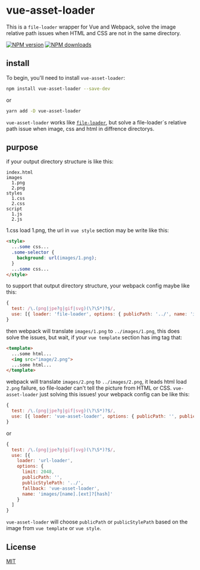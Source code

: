 # vue-asset-loader

This is a `file-loader` wrapper for Vue and Webpack, solve the image relative path issues when HTML and CSS are not in the same directory.

[![NPM version](https://img.shields.io/npm/v/vue-asset-loader.svg?style=flat)](https://npmjs.com/package/vue-asset-loader)
[![NPM downloads](https://img.shields.io/npm/dm/vue-asset-loader.svg?style=flat)](https://npmjs.com/package/vue-asset-loader)

## install

To begin, you'll need to install `vue-asset-loader`:

```bash
npm install vue-asset-loader --save-dev
```
or
```bash
yarn add -D vue-asset-loader
```

`vue-asset-loader` works like
[`file-loader`](https://github.com/webpack-contrib/file-loader), but solve a file-loader`s relative path issue when image, css and html in diffrence directorys.

## purpose

if your output directory structure is like this:

```text
index.html
images
  1.png
  2.png
styles
  1.css
  2.css
script
  1.js
  2.js
```

1.css load 1.png, the url in `vue style` section may be write like this:

```html
<style>
  ...some css...
  .some-selector {
    background: url(images/1.png);
  }
  ...some css...
</style>
```

to support that output directory structure, your webpack config maybe like this:

```js
{
  test: /\.(png|jpe?g|gif|svg)(\?\S*)?$/,
  use: [{ loader: 'file-loader', options: { publicPath: '../', name: 'images/[name].[ext]?[hash]' }]
}
```

then webpack will translate `images/1.png` to `../images/1.png`, this does solve the issues, but wait, if your `vue template` section has img tag that:

```html
<template>
  ...some html...
  <img src="image/2.png">
  ...some html...
</template>
```

webpack will translate `images/2.png` to `../images/2.png`, it leads html load `2.png` failure, so file-loader can't tell the picture from HTML or CSS.
`vue-asset-loader` just solving this issues!
your webpack config can be like this:

```js
{
  test: /\.(png|jpe?g|gif|svg)(\?\S*)?$/,
  use: [{ loader: 'vue-asset-loader', options: { publicPath: '', publicStylePath: '../', name: 'images/[name].[ext]?[hash]' }]
}
```

or

```js
{
  test: /\.(png|jpe?g|gif|svg)(\?\S*)?$/,
  use: [{
    loader: 'url-loader',
    options: {
      limit: 2048,
      publicPath: '',
      publicStylePath: '../',
      fallback: 'vue-asset-loader',
      name: 'images/[name].[ext]?[hash]'
    }
  ]
}
```

`vue-asset-loader` will choose `publicPath` or `publicStylePath` based on the image from `vue template` or `vue style`.

## License

[MIT](./LICENSE)
